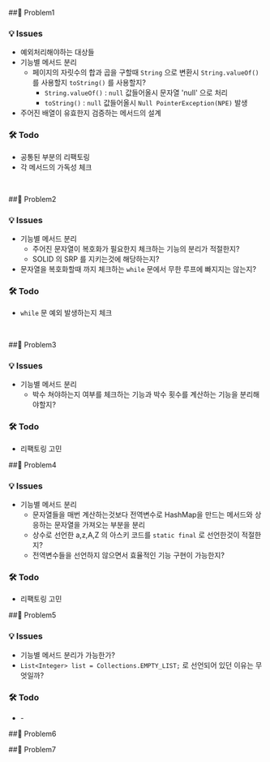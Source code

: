 
##📍 Problem1

### 💡 Issues
- 예외처리해야하는 대상들
- 기능별 메서드 분리
  - 페이지의 자릿수의 합과 곱을 구할때 `String` 으로 변환시 `String.valueOf()` 를 사용할지  `toString()` 를 사용할지? 
    -  `String.valueOf()` : `null` 값들어올시 문자열 'null' 으로 처리
    - `toString()` : `null` 값들어올시 `Null PointerException(NPE)` 발생
- 주어진 배열이 유효한지 검증하는 메서드의 설계

### 🛠 Todo
- 공통된 부분의 리팩토링
- 각 메서드의 가독성 체크

<br>

##📍 Problem2

### 💡 Issues
- 기능별 메서드 분리
    - 주어진 문자열이 복호화가 필요한지 체크하는 기능의 분리가 적절한지?
    - SOLID 의 SRP 를 지키는것에 해당하는지?
- 문자열을 복호화할때 까지 체크하는 `while` 문에서 무한 루프에 빠지지는 않는지?    

### 🛠 Todo
- `while` 문 예외 발생하는지 체크

<br>

##📍 Problem3

### 💡 Issues
- 기능별 메서드 분리
  - 박수 쳐야하는지 여부를 체크하는 기능과 박수 횟수를 계산하는 기능을 분리해야할지?

### 🛠 Todo
- 리팩토링 고민


##📍 Problem4

### 💡 Issues
- 기능별 메서드 분리
  - 문자열들을 매번 계산하는것보다 전역변수로 HashMap을 만드는 메서드와 상응하는 문자열을 가져오는 부분을 분리
  - 상수로 선언한 a,z,A,Z 의 아스키 코드를 `static final` 로 선언한것이 적절한지?
  - 전역변수들을 선언하지 않으면서 효율적인 기능 구현이 가능한지?

### 🛠 Todo
- 리팩토링 고민


##📍 Problem5

### 💡 Issues
- 기능별 메서드 분리가 가능한가?
- `List<Integer> list = Collections.EMPTY_LIST;` 로 선언되어 있던 이유는 무엇일까?



### 🛠 Todo
- \-


##📍 Problem6


##📍 Problem7